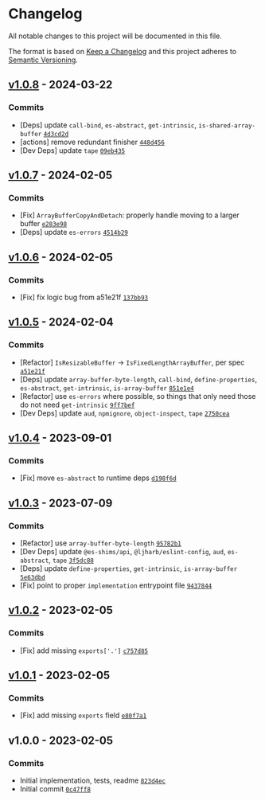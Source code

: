 # Changelog

All notable changes to this project will be documented in this file.

The format is based on [Keep a Changelog](https://keepachangelog.com/en/1.0.0/)
and this project adheres to [Semantic Versioning](https://semver.org/spec/v2.0.0.html).

## [v1.0.8](https://github.com/es-shims/ArrayBuffer.prototype.transfer/compare/v1.0.7...v1.0.8) - 2024-03-22

### Commits

- [Deps] update `call-bind`, `es-abstract`, `get-intrinsic`, `is-shared-array-buffer` [`4d3cd2d`](https://github.com/es-shims/ArrayBuffer.prototype.transfer/commit/4d3cd2d7dd5737f90e9881af6afb12eb22c0cb04)
- [actions] remove redundant finisher [`448d456`](https://github.com/es-shims/ArrayBuffer.prototype.transfer/commit/448d456c4f357936bade260289397d0bf5650eae)
- [Dev Deps] update `tape` [`09eb435`](https://github.com/es-shims/ArrayBuffer.prototype.transfer/commit/09eb435a960dd84b618578e65db00bd7668bb587)

## [v1.0.7](https://github.com/es-shims/ArrayBuffer.prototype.transfer/compare/v1.0.6...v1.0.7) - 2024-02-05

### Commits

- [Fix] `ArrayBufferCopyAndDetach`: properly handle moving to a larger buffer [`e283e98`](https://github.com/es-shims/ArrayBuffer.prototype.transfer/commit/e283e98ba5446541ebf2a1b133100b12be7324f6)
- [Deps] update `es-errors` [`4514b29`](https://github.com/es-shims/ArrayBuffer.prototype.transfer/commit/4514b299292c204585e518250b70a7e039874d23)

## [v1.0.6](https://github.com/es-shims/ArrayBuffer.prototype.transfer/compare/v1.0.5...v1.0.6) - 2024-02-05

### Commits

- [Fix] fix logic bug from a51e21f [`137bb93`](https://github.com/es-shims/ArrayBuffer.prototype.transfer/commit/137bb935331162d609ecd547035076e55e0df7f5)

## [v1.0.5](https://github.com/es-shims/ArrayBuffer.prototype.transfer/compare/v1.0.4...v1.0.5) - 2024-02-04

### Commits

- [Refactor] `IsResizableBuffer` -&gt; `IsFixedLengthArrayBuffer`, per spec [`a51e21f`](https://github.com/es-shims/ArrayBuffer.prototype.transfer/commit/a51e21ff04fa3bf53da22a16be2f7b051c3b7583)
- [Deps] update `array-buffer-byte-length`, `call-bind`, `define-properties`, `es-abstract`, `get-intrinsic`, `is-array-buffer` [`851e1e4`](https://github.com/es-shims/ArrayBuffer.prototype.transfer/commit/851e1e4c0d1632ea8429fd0bfcad03e4e620f894)
- [Refactor] use `es-errors` where possible, so things that only need those do not need `get-intrinsic` [`9ff7bef`](https://github.com/es-shims/ArrayBuffer.prototype.transfer/commit/9ff7bef18214973be33feb7a06f10d18d9fac7b3)
- [Dev Deps] update `aud`, `npmignore`, `object-inspect`, `tape` [`2750cea`](https://github.com/es-shims/ArrayBuffer.prototype.transfer/commit/2750ceae945d7f0b6cbcb5a3a831ce8ab7117d25)

## [v1.0.4](https://github.com/es-shims/ArrayBuffer.prototype.transfer/compare/v1.0.3...v1.0.4) - 2023-09-01

### Commits

- [Fix] move `es-abstract` to runtime deps [`d198f6d`](https://github.com/es-shims/ArrayBuffer.prototype.transfer/commit/d198f6deb9248e03dd796ef78e1186dd987dcb62)

## [v1.0.3](https://github.com/es-shims/ArrayBuffer.prototype.transfer/compare/v1.0.2...v1.0.3) - 2023-07-09

### Commits

- [Refactor] use `array-buffer-byte-length` [`95782b1`](https://github.com/es-shims/ArrayBuffer.prototype.transfer/commit/95782b1353e9ae9d0085b9a768d6826f82be6678)
- [Dev Deps] update `@es-shims/api`, `@ljharb/eslint-config`, `aud`, `es-abstract`, `tape` [`3f5dc88`](https://github.com/es-shims/ArrayBuffer.prototype.transfer/commit/3f5dc880e732199f074e677ab5d3b6a48700b644)
- [Deps] update `define-properties`, `get-intrinsic`, `is-array-buffer` [`5e63dbd`](https://github.com/es-shims/ArrayBuffer.prototype.transfer/commit/5e63dbd40faacfb72d65ea1375abd8e6340e00f6)
- [Fix] point to proper `implementation` entrypoint file [`9437844`](https://github.com/es-shims/ArrayBuffer.prototype.transfer/commit/94378441882b561c9a1427ff9218068d43bd3282)

## [v1.0.2](https://github.com/es-shims/ArrayBuffer.prototype.transfer/compare/v1.0.1...v1.0.2) - 2023-02-05

### Commits

- [Fix] add missing `exports['.']` [`c757d85`](https://github.com/es-shims/ArrayBuffer.prototype.transfer/commit/c757d85a57fb3567333659bf2f94044ff15658f0)

## [v1.0.1](https://github.com/es-shims/ArrayBuffer.prototype.transfer/compare/v1.0.0...v1.0.1) - 2023-02-05

### Commits

- [Fix] add missing `exports` field [`e80f7a1`](https://github.com/es-shims/ArrayBuffer.prototype.transfer/commit/e80f7a15eb7daa07272742726c8b688e79dc542a)

## v1.0.0 - 2023-02-05

### Commits

- Initial implementation, tests, readme [`823d4ec`](https://github.com/es-shims/ArrayBuffer.prototype.transfer/commit/823d4ecaac6c4ed8eb4d3aaa0db0b45a1e757ab0)
- Initial commit [`0c47ff8`](https://github.com/es-shims/ArrayBuffer.prototype.transfer/commit/0c47ff83f097ffc5157586b015cb3c216fd52f4e)
